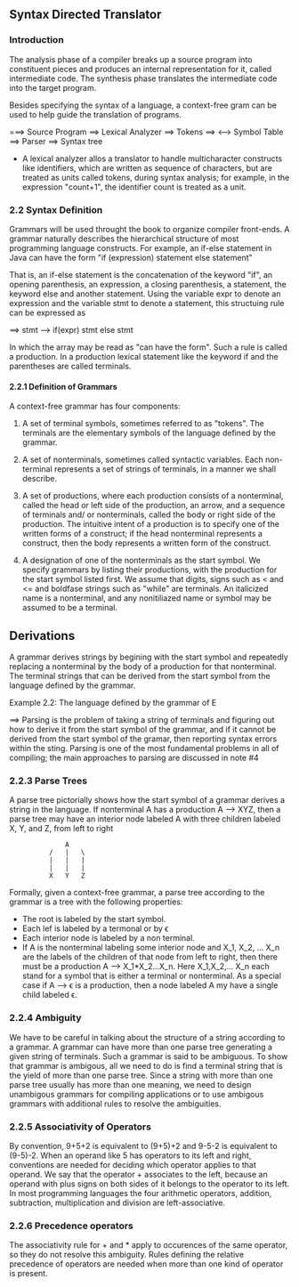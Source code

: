 ## Syntax Directed Translator

### Introduction

The analysis phase of a compiler breaks up a source program into constituent
pieces and produces an internal representation for it, called intermediate code.
The synthesis phase translates the intermediate code into the target program.

Besides specifying the syntax of a language, a context-free gram can be used
to help guide the translation of programs.  

===> Source Program ==> Lexical Analyzer ==> Tokens ==> <--> Symbol Table ==> Parser
==> Syntax tree

- A lexical analyzer allos a translator to handle multicharacter constructs like
identifiers, which are written as sequence of characters, but are treated as units
called tokens, during syntax analysis; for example, in the expression "count+1",
the identifier count is treated as a unit.

### 2.2 Syntax Definition

Grammars will be used throught the book to organize compiler front-ends.
A grammar naturally describes the hierarchical structure of most programming
language constructs. For example, an if-else statement in Java can have the
form
"if (expression) statement else statement"

That is, an if-else statement is the concatenation of the keyword "if", an opening
parenthesis, an expression, a closing parenthesis, a statement, the keyword else and
another statement. Using the variable expr to denote an expression and the variable
stmt to denote a statement, this structuing rule can be expressed as

==> stmt --> if(expr) stmt else stmt

In which the array may be read as "can have the form". Such a rule is called a
production. In a production lexical statement like the keyword if and the
parentheses are called terminals.

#### 2.2.1 Definition of Grammars

A context-free grammar has four components:
  1. A set of terminal symbols, sometimes referred to as "tokens". The terminals
  are the elementary symbols of the language defined by the grammar.

  2. A set of nonterminals, sometimes called syntactic variables. Each non-terminal
  represents a set of strings of terminals, in a manner we shall describe.

  3. A set of productions, where each production consists of a nonterminal,
  called the head or left side of the production, an arrow, and a sequence of
  terminals and/ or nonterminals, called the body or right side of the production.
  The intuitive intent of a production is to specify one of the written forms of a
  construct; if the head nonterminal represents a construct, then the body represents
  a written form of the construct.

  4. A designation of one of the nonterminals as the start symbol.
  We specify grammars by listing their productions, with the production for the
  start symbol listed first. We assume that digits, signs such as < and <= and
  boldfase strings such as "while" are terminals. An italicized name is a
  nonterminal, and any nonitiliazed name or symbol may be assumed to be a terminal.

## Derivations

A grammar derives strings by begining with the start symbol and repeatedly replacing
a nonterminal by the body of a production for that nonterminal. The terminal strings
that can be derived from the start symbol from the language defined by the grammar.

Example 2.2: The language defined by the grammar of E


==> Parsing is the problem of taking a string of terminals and figuring out how
to derive it from the start symbol of the grammar, and if it cannot be derived from
the start symbol of the gramar, then reporting syntax errors within the sting.
Parsing is one of the most fundamental problems in all of compiling; the main
approaches to parsing are discussed in note #4

### 2.2.3 Parse Trees

A parse tree pictorially shows how the start symbol of a grammar derives a string
in the language. If nonterminal A has a production A --> XYZ, then a parse tree
may have an interior node labeled A with three children labeled X, Y, and Z, from
left to right

                  A
              /   |   \
              |   |   |
              |   |   |
              X   Y   Z

Formally, given a context-free grammar, a parse tree according to the grammar
is a tree with the following properties:

- The root is labeled by the start symbol.
- Each lef is labeled by a termonal or by ϵ
- Each interior node is labeled by a non terminal.
- If A is the nonterminal labeling some interior node and X_1, X_2, ... X_n are
the labels of the children of that node from left to right, then there must be a
production A --> X_1*X_2...X_n. Here X_1,X_2,... X_n each stand for a symbol that
is either a terminal or nonterminal. As a special case if A --> ϵ is a production, then a node labeled A my have a single child labeled ϵ.

### 2.2.4 Ambiguity

We have to be careful in talking about the structure of a string according to
a grammar. A grammar can have more than one parse tree generating a given
string of terminals. Such a grammar is said to be ambiguous. To show that grammar
is ambigous, all we need to do is find a terminal string that is the yield of more than one parse tree. Since a string with more than one parse tree usually has more
than one meaning, we need to design unambigous grammars for compiling applications
or to use ambigous grammars with additional rules to resolve the ambiguities.

### 2.2.5 Associativity of Operators

By convention, 9+5+2 is equivalent to (9+5)+2 and 9-5-2 is equivalent to
(9-5)-2. When an operand like 5 has operators to its left and right, conventions
are needed for deciding which operator applies to that operand. We say that
the operator + associates to the left, because an operand with plus signs on both
sides of it belongs to the operator to its left. In most programming languages the
four arithmetic operators, addition, subtraction, multiplication and division are
left-associative.

### 2.2.6 Precedence operators

The associativity rule for + and * apply to occurences of the same operator,
so they do not resolve this ambiguity. Rules defining the relative precedence
of operators are needed when more than one kind of operator is present.
